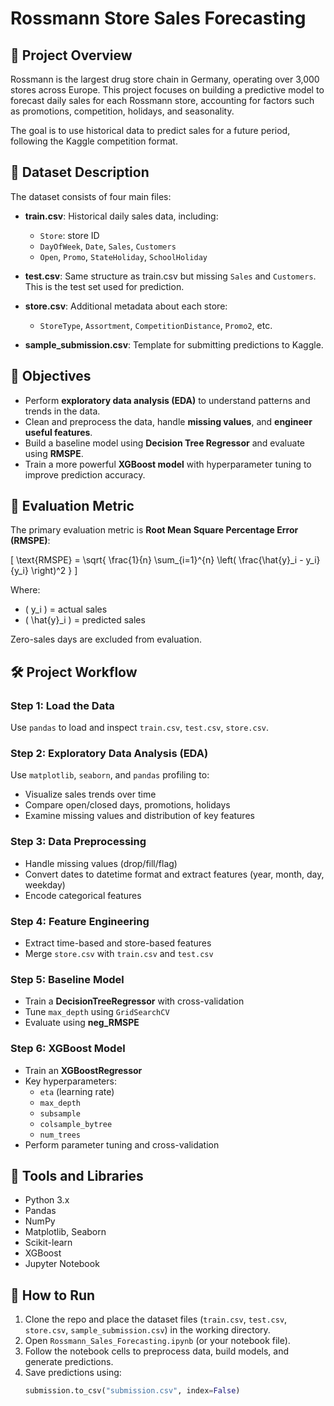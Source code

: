 # Rossmann Store Sales Forecasting

## 🛒 Project Overview

Rossmann is the largest drug store chain in Germany, operating over 3,000 stores across Europe. This project focuses on building a predictive model to forecast daily sales for each Rossmann store, accounting for factors such as promotions, competition, holidays, and seasonality.

The goal is to use historical data to predict sales for a future period, following the Kaggle competition format.

## 📁 Dataset Description

The dataset consists of four main files:

- **train.csv**: Historical daily sales data, including:
  - `Store`: store ID
  - `DayOfWeek`, `Date`, `Sales`, `Customers`
  - `Open`, `Promo`, `StateHoliday`, `SchoolHoliday`

- **test.csv**: Same structure as train.csv but missing `Sales` and `Customers`. This is the test set used for prediction.

- **store.csv**: Additional metadata about each store:
  - `StoreType`, `Assortment`, `CompetitionDistance`, `Promo2`, etc.

- **sample_submission.csv**: Template for submitting predictions to Kaggle.

## 🎯 Objectives

- Perform **exploratory data analysis (EDA)** to understand patterns and trends in the data.
- Clean and preprocess the data, handle **missing values**, and **engineer useful features**.
- Build a baseline model using **Decision Tree Regressor** and evaluate using **RMSPE**.
- Train a more powerful **XGBoost model** with hyperparameter tuning to improve prediction accuracy.

## 🧪 Evaluation Metric

The primary evaluation metric is **Root Mean Square Percentage Error (RMSPE)**:

\[
\text{RMSPE} = \sqrt{ \frac{1}{n} \sum_{i=1}^{n} \left( \frac{\hat{y}_i - y_i}{y_i} \right)^2 }
\]

Where:
- \( y_i \) = actual sales
- \( \hat{y}_i \) = predicted sales

Zero-sales days are excluded from evaluation.

## 🛠️ Project Workflow

### Step 1: Load the Data
Use `pandas` to load and inspect `train.csv`, `test.csv`, `store.csv`.

### Step 2: Exploratory Data Analysis (EDA)
Use `matplotlib`, `seaborn`, and `pandas` profiling to:
- Visualize sales trends over time
- Compare open/closed days, promotions, holidays
- Examine missing values and distribution of key features

### Step 3: Data Preprocessing
- Handle missing values (drop/fill/flag)
- Convert dates to datetime format and extract features (year, month, day, weekday)
- Encode categorical features

### Step 4: Feature Engineering
- Extract time-based and store-based features
- Merge `store.csv` with `train.csv` and `test.csv`

### Step 5: Baseline Model
- Train a **DecisionTreeRegressor** with cross-validation
- Tune `max_depth` using `GridSearchCV`
- Evaluate using **neg_RMSPE**

### Step 6: XGBoost Model
- Train an **XGBoostRegressor**
- Key hyperparameters:
  - `eta` (learning rate)
  - `max_depth`
  - `subsample`
  - `colsample_bytree`
  - `num_trees`
- Perform parameter tuning and cross-validation

## 🧠 Tools and Libraries

- Python 3.x
- Pandas
- NumPy
- Matplotlib, Seaborn
- Scikit-learn
- XGBoost
- Jupyter Notebook

## 🚀 How to Run

1. Clone the repo and place the dataset files (`train.csv`, `test.csv`, `store.csv`, `sample_submission.csv`) in the working directory.
2. Open `Rossmann_Sales_Forecasting.ipynb` (or your notebook file).
3. Follow the notebook cells to preprocess data, build models, and generate predictions.
4. Save predictions using:
   ```python
   submission.to_csv("submission.csv", index=False)
